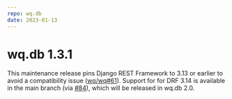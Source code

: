 ```yaml
---
repo: wq.db
date: 2023-01-13
---
```


# wq.db 1.3.1

This maintenance release pins Django REST Framework to 3.13 or earlier to avoid a compatibility issue ([wq/wq#61](https://github.com/wq/wq/issues/61)).  Support for for DRF 3.14 is available in the main branch (via [#84](https://github.com/wq/wq.db/issues/84)), which will be released in wq.db 2.0.
